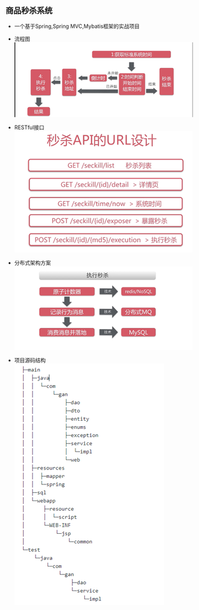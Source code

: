 ## 商品秒杀系统  


* 一个基于Spring,Spring MVC,Mybatis框架的实战项目



* 流程图
![](https://github.com/Gan-Jason/Seckill-System/blob/master/system-architecture.png?raw=true)  

* RESTful接口  
![](https://github.com/Gan-Jason/Seckill-System/blob/master/RESTful.png?raw=true)

* 分布式架构方案
![](https://github.com/Gan-Jason/Seckill-System/blob/master/distributed.png?raw=true)


* 项目源码结构  
![](https://github.com/Gan-Jason/Seckill-System/blob/master/structure.jpg?raw=true)
                    

